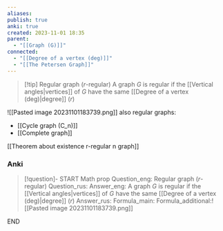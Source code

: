 ```yaml
---
aliases: 
publish: true
anki: true
created: 2023-11-01 18:35
parent:
  - "[[Graph (G)]]"
connected:
  - "[[Degree of a vertex (deg)]]"
  - "[[The Petersen Graph]]"
---
```


> [!tip] Regular graph (${} r$-regular)
A graph ${} G {}$ is regular if the [[Vertical angles|vertices]] of ${} G {}$ have the same [[Degree of a vertex (deg)|degree]] (${} r {}$)


![[Pasted image 20231101183739.png]]
also regular graphs:
- [[Cycle graph (C_n)]]
- [[Complete graph]]


[[Theorem about existence r-regular n graph]]


### Anki
> [!question]-
START
Math prop
Question_eng: Regular graph (${} r$-regular)
Question_rus: 
Answer_eng: A graph ${} G {}$ is regular if the [[Vertical angles|vertices]] of ${} G {}$ have the same [[Degree of a vertex (deg)|degree]] (${} r$)
Answer_rus: 
Formula_main: 
Formula_additional:![[Pasted image 20231101183739.png]]
<!--ID: 1699170468618-->
END

